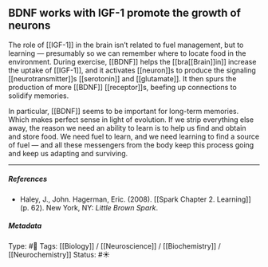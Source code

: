 ## BDNF works with IGF-1 promote the growth of neurons # 

The role of [[IGF-1]] in the brain isn’t related to fuel management, but to learning — presumably so we can remember where to locate food in the environment. During exercise, [[BDNF]] helps the [[bra[[Brain]]in]] increase the uptake of [[IGF-1]], and it activates [[neuron]]s to produce the signaling [[neurotransmitter]]s [[serotonin]] and [[glutamate]]. It then spurs the production of more [[BDNF]] [[receptor]]s, beefing up connections to solidify memories. 

In particular, [[BDNF]] seems to be important for long-term memories. Which makes perfect sense in light of evolution. If we strip everything else away, the reason we need an ability to learn is to help us find and obtain and store food. We need fuel to learn, and we need learning to find a source of fuel — and all these messengers from the body keep this process going and keep us adapting and surviving.

___

##### References

- Haley, J., John. Hagerman, Eric. (2008). [[Spark Chapter 2. Learning]]  (p. 62). New York, NY: _Little Brown Spark_.

##### Metadata

Type: #🔴 
Tags: [[Biology]] / [[Neuroscience]] / [[Biochemistry]] / [[Neurochemistry]] 
Status: #☀️ 